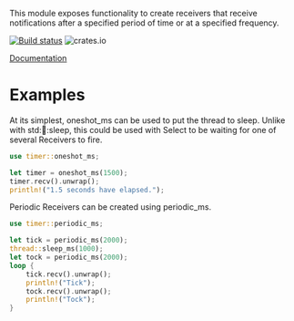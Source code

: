 This module exposes functionality to create receivers that
receive notifications after a specified period of time or at
a specified frequency.

[![Build status](https://api.travis-ci.org/PeterReid/schedule_recv.png)](https://travis-ci.org/PeterReid/schedule_recv)
![crates.io](https://img.shields.io/crates/v/schedule_recv.svg)

[Documentation](https://PeterReid.github.io/schedule_recv)

# Examples

At its simplest, oneshot_ms can be used to put the thread to
sleep. Unlike with std::thread::sleep, this could be used with
Select to be waiting for one of several Receivers to fire.

```rust
use timer::oneshot_ms;

let timer = oneshot_ms(1500);
timer.recv().unwrap();
println!("1.5 seconds have elapsed.");
```

Periodic Receivers can be created using periodic_ms.

```rust
use timer::periodic_ms;

let tick = periodic_ms(2000);
thread::sleep_ms(1000);
let tock = periodic_ms(2000);
loop {
    tick.recv().unwrap();
    println!("Tick");
    tock.recv().unwrap();
    println!("Tock");
}
```
